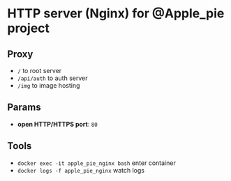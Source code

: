 # HTTP server (Nginx) for @Apple_pie project

## Proxy

   * `/` to root server
   * `/api/auth` to auth server
   * `/img` to image hosting

## Params

   * **open HTTP/HTTPS port**: `80`

## Tools

 * `docker exec -it apple_pie_nginx bash` enter container
 * `docker logs -f apple_pie_nginx` watch logs
